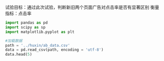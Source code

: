 试验目标：通过此次试验，判断新旧两个页面广告对点击率是否有显著区别
衡量指标：点击率


```python
import pandas as pd
import scipy as sp
import matplotlib.pyplot as plt
```


```python
#加载数据
path = '../huxin/ab_data.csv'
data = pd.read_csv(path, encoding = 'utf-8')
data.head(5)
```


<div>
<style scoped>
    .dataframe tbody tr th:only-of-type {
        vertical-align: middle;
    }

    .dataframe tbody tr th {
        vertical-align: top;
    }
    
    .dataframe thead th {
        text-align: right;
    }
<table border="1" class="dataframe">
  <thead>
    <tr style="text-align: right;">
      <th></th>
      <th>user_id</th>
      <th>timestamp</th>
      <th>group</th>
      <th>landing_page</th>
      <th>converted</th>
    </tr>
  </thead>
  <tbody>
    <tr>
      <th>0</th>
      <td>851104</td>
      <td>2017-01-21 22:11:48.556739</td>
      <td>control</td>
      <td>old_page</td>
      <td>0</td>
    </tr>
    <tr>
      <th>1</th>
      <td>804228</td>
      <td>2017-01-12 08:01:45.159739</td>
      <td>control</td>
      <td>old_page</td>
      <td>0</td>
    </tr>
    <tr>
      <th>2</th>
      <td>661590</td>
      <td>2017-01-11 16:55:06.154213</td>
      <td>treatment</td>
      <td>new_page</td>
      <td>0</td>
    </tr>
    <tr>
      <th>3</th>
      <td>853541</td>
      <td>2017-01-08 18:28:03.143765</td>
      <td>treatment</td>
      <td>new_page</td>
      <td>0</td>
    </tr>
    <tr>
      <th>4</th>
      <td>864975</td>
      <td>2017-01-21 01:52:26.210827</td>
      <td>control</td>
      <td>old_page</td>
      <td>1</td>
    </tr>
  </tbody>
</table>
</div>


```python
#数据清洗 
data.info()
```

    <class 'pandas.core.frame.DataFrame'>
    RangeIndex: 294478 entries, 0 to 294477
    Data columns (total 5 columns):
     #   Column        Non-Null Count   Dtype 
    ---  ------        --------------   ----- 
     0   user_id       294478 non-null  int64 
     1   timestamp     294478 non-null  object
     2   group         294478 non-null  object
     3   landing_page  294478 non-null  object
     4   converted     294478 non-null  int64 
    dtypes: int64(2), object(3)
    memory usage: 11.2+ MB

```python
data.duplicated().sum()
```


    0


```python
data.isnull().sum()
```


    user_id         0
    timestamp       0
    group           0
    landing_page    0
    converted       0
    dtype: int64


```python
#查看流量分配比例，新页面和老页面点击比，比例基本一致
data['group'].value_counts()
```


    treatment    147276
    control      147202
    Name: group, dtype: int64


```python
#检查最小样本量
data[data.landing_page == 'old_page']['converted'].mean()
```


    0.12047759085568362

老页面的点击率为12%，假设我们希望新页面能够让点击率至少提升一个百分点，则算得所需最小样本量为16753。147202>16753满足最小样本量需求。


```python
#查看两种页面点击率
plt.rcParams['font.sans-serif'] = ['SimSun']  # 中文字体设置-黑体
plt.rcParams['axes.unicode_minus'] = False  # 解决保存图像是负号'-'显示为方块的问题
n_old = len(data[data.landing_page == 'old_page'])
n_new = len(data[data.landing_page == 'new_page'])      
c_old = len(data[data.landing_page == 'old_page'][data.converted == 1])
c_new = len(data[data.landing_page == 'new_page'][data.converted == 1])
#n_old = len(data[data.landing_page == 'old_page']) #对照组
#n_new = len(data[data.landing_page == 'new_page']) #策略二

try:
    if c_new ==0:
        print('no calculation')
    else:
        r_old = c_old/n_old
        r_new = c_new/n_new
except:
    print("除数为0")
#总和点击率
r = (c_old + c_new) / (n_old + n_new)
print("总和点击率：", r)
print("新版本点击率：", r_new)
print("l版本点击率：", r_old)
#print(c_new,c_old,n_new,n_old)
```

    总和点击率： 0.12172386392192286
    新版本点击率： 0.1229701369881621
    l版本点击率： 0.12047759085568362


    /Users/orangeli/opt/anaconda3/lib/python3.7/site-packages/ipykernel_launcher.py:6: UserWarning: Boolean Series key will be reindexed to match DataFrame index.
      
    /Users/orangeli/opt/anaconda3/lib/python3.7/site-packages/ipykernel_launcher.py:7: UserWarning: Boolean Series key will be reindexed to match DataFrame index.
      import sys


假设检验，假设老页面转化率为p1,新页面转化率为p2
零假设：p1>p2,即p1-p2>0
备择假设：p1<p2,即p1-p2<0
本次实验满足的判断结果只有0和1（转化和未转化），符合0-1分布，独立双样本，总体均值和方差未知，用Z检验


```python
#计算检验统计量Z
import numpy as np
z = (r_old - r_new) / np.sqrt(r*(1-r)*(1/n_old + 1/n_new))
print("检验统计量z:", z)
```

    检验统计量z: -2.068408103750818


假设a=0.05


```python
#看显著水平0.05对应的Z的分位数
from scipy.stats import norm
z_alpha = norm.ppf(0.05)
z_alpha
```


    -1.6448536269514729


```python
if abs(z) > abs(z_alpha):
    result = "落入拒绝域，拒绝零假设"
else:
    result = "接受零假设"
print(result)
```

    落入拒绝域，拒绝零假设


得出结论：在显著性水平为0.05时，拒绝原假设，新页面转化率更好


```python
#求解Cohen’s d系数，衡量效应大小
std_old = data[data.landing_page == "old_page"].converted.std()
std_new = data[data.landing_page == "new_page"].converted.std()
s = np.sqrt(((n_old - 1)* std_old**2 + (n_new - 1)* std_new**2 ) / (n_old + n_new - 2))
# 效应量Cohen's d
d = (r_old - r_new) / s
print('Cohen\'s d为：', d)
```

    Cohen's d为： -0.007623273107908435


分析结论
Cohen's d的值约为-0.00762，绝对值很小。两者虽有显著性水平5%时统计意义上的显著差异，但差异的效应量很小。可以理解为显著有差异，但差异的大小不显著。

